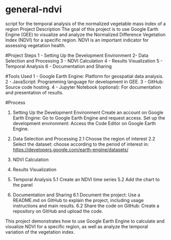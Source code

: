# general-ndvi
script for the temporal analysis of the normalized vegetable mass index of a region
Project Description
The goal of this project is to use Google Earth Engine (GEE) to visualize and analyze the Normalized Difference Vegetation Index (NDVI) for a specific region. NDVI is an important indicator for assessing vegetation health.

#Project Steps
1 - Setting Up the Development Environment
2- Data Selection and Processing
3 - NDVI Calculation
4 - Results Visualization
5 - Temporal Analysis
6 - Documentation and Sharing

#Tools Used
1 - Google Earth Engine: Platform for geospatial data analysis.
2 - JavaScript: Programming language for development in GEE.
3 - GitHub: Source code hosting.
4 - Jupyter Notebook (optional): For documentation and presentation of results.

#Process
1. Setting Up the Development Environment
Create an account on Google Earth Engine:
Go to Google Earth Engine and request access.
Set up the development environment:
Access the Code Editor on Google Earth Engine.

2. Data Selection and Processing
   2.1 Choose the region of interest
   2.2 Select the dataset: choose according to the period of interest in: https://developers.google.com/earth-engine/datasets/
3. NDVI Calculation
4. Results Visualization
5. Temporal Analysis
   5.1 Create an NDVI time series
   5.2 Add the chart to the panel
6. Documentation and Sharing
   6.1 Document the project:
   Use a README.md on GitHub to explain the project, including usage instructions and main results.
   6.2 Share the code on GitHub:
   Create a repository on GitHub and upload the code.

This project demonstrates how to use Google Earth Engine to calculate and visualize NDVI for a specific region, as well as analyze the temporal variation of the vegetation index. 
